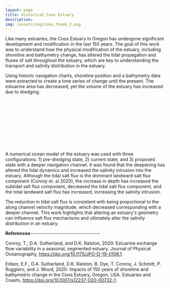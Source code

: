 ```yaml
---
layout: page
title: Historical Coos Estuary
description: 
img: /assets/img/coos_thumb_2.png
---
```


Like many estuaries, the Coos Estuary in Oregon has undergone significant development and modification in the last 150 years. The goal of this work was to understand how the physical modification of the estuary, including shoreline and bathymetry change, has altered the tidal propagation and fluxes of salt throughout the estuary, which are key to understanding the transport and salinity distribution in the estuary.

Using historic navigation charts, shoreline position and a bathymetry data were extracted to create a time series of change until the present. The estuarine area has decreased, yet the volume of the estuary has increased due to dredging.

<object data="/assets/img/FIg4_Bathy_thalweg_transect.pdf" type="application/pdf" width="600px" height="500px">
    <embed src="https://github.com/tedconroy/tedconroy.github.io/tree/master">
    </embed>
</object>

A numerical ocean model of the estuary was used with three configurations: 1) pre-dredging state, 2) current state, and 3) proposed state with a deeper navigation channel. It was found that the deepening has altered the tidal dynamics and increased the salinity intrusion into the estuary. Although the tidal salt flux is the dominant landward salt flux component (Conroy et. al 2020), the increase in depth has increased the subtidal salt flux component, decreased the tidal salt flux component, and the total landward salt flux has increased, increasing the salinity intrusion. 

The reduction in tidal salt flux is consistent with being proportional to the along channel velocity magnitude, which decreased corresponding with a deeper channel. This work highlights that altering an estuary's geometry can influence salt flux mechanisms and ultimately alter the salinity distribution in an estuary. 


**References**----------------------------------

Conroy, T., D.A. Sutherland, and D.K. Ralston, 2020: Estuarine exchange flow variability in a seasonal, segmented estuary. Journal of Physical Oceanography, https://doi.org/10.1175/JPO-D-19-0108.1.

Eidam, E.F., D.A. Sutherland, D.K. Ralston, B. Dye, T. Conroy, J. Schmitt, P. Ruggiero, and J. Wood, 2020: Impacts of 150 years of shoreline and bathymetric change in the Coos Estuary, Oregon, USA. Estuaries and Coasts, https://doi.org/10.1007/s12237-020-00732-1.

